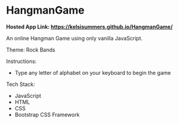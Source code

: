 # HangmanGame

<strong>Hosted App Link: https://kelsisummers.github.io/HangmanGame/</strong>

An online Hangman Game using only vanilla JavaScript.

Theme: Rock Bands

Instructions:
  - Type any letter of alphabet on your keyboard to begin the game
  
Tech Stack:
  - JavaScript
  - HTML
  - CSS
  - Bootstrap CSS Framework


